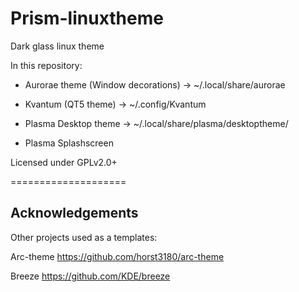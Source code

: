 Prism-linuxtheme
====================

Dark glass linux theme

In this repository:
 - Aurorae theme (Window decorations)
   -> ~/.local/share/aurorae
 
 - Kvantum (QT5 theme)
   -> ~/.config/Kvantum
 
 - Plasma Desktop theme
   -> ~/.local/share/plasma/desktoptheme/
 
 - Plasma Splashscreen

Licensed under GPLv2.0+

====================

Acknowledgements
--------------------
Other projects used as a templates:

Arc-theme
https://github.com/horst3180/arc-theme

Breeze
https://github.com/KDE/breeze
